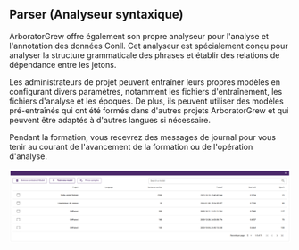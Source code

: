 ## Parser (Analyseur syntaxique)
ArboratorGrew offre également son propre analyseur pour l'analyse et l'annotation des données Conll. Cet analyseur est spécialement conçu pour analyser la structure grammaticale des phrases et établir des relations de dépendance entre les jetons.

Les administrateurs de projet peuvent entraîner leurs propres modèles en configurant divers paramètres, notamment les fichiers d'entraînement, les fichiers d'analyse et les époques. De plus, ils peuvent utiliser des modèles pré-entraînés qui ont été formés dans d'autres projets ArboratorGrew et qui peuvent être adaptés à d'autres langues si nécessaire.

Pendant la formation, vous recevrez des messages de journal pour vous tenir au courant de l'avancement de la formation ou de l'opération d'analyse.
<div style="text-align:center">
      <img src="assets/images/parser.png" alt="drawing" width="1000"/>
</div> 



